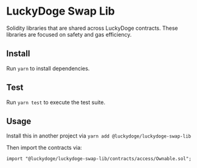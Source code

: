 # LuckyDoge Swap Lib

Solidity libraries that are shared across LuckyDoge contracts. These libraries are focused on safety and gas efficiency.

## Install

Run `yarn` to install dependencies.

## Test

Run `yarn test` to execute the test suite.

## Usage

Install this in another project via `yarn add @luckydoge/luckydoge-swap-lib` 

Then import the contracts via:

```solidity
import "@luckydoge/luckydoge-swap-lib/contracts/access/Ownable.sol"; 
```
